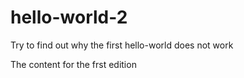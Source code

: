 # hello-world-2
Try to find out why the first hello-world does not work

The content for the frst edition
